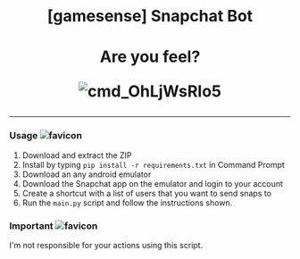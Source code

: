 <br/>
<div align="center">
  
  # [gamesense] Snapchat Bot
  
<h1>

Are you feel?

![cmd_OhLjWsRIo5](https://user-images.githubusercontent.com/66425412/194955348-27b07da9-e183-4538-854a-c33707492b6e.png)

 
</div>

--------------------------------------

### Usage ![favicon](https://user-images.githubusercontent.com/66425412/194954716-2745bdd8-6f73-4218-a657-e22f9fdaf8b4.png)


1. Download and extract the ZIP 
2. Install by typing `pip install -r requirements.txt` in Command Prompt
3. Download an any android emulator 
4. Download the Snapchat app on the emulator and login to your account
5. Create a shortcut with a list of users that you want to send snaps to
6. Run the `main.py` script and follow the instructions shown.

### Important ![favicon](https://user-images.githubusercontent.com/66425412/194954716-2745bdd8-6f73-4218-a657-e22f9fdaf8b4.png)

I'm not responsible for your actions using this script.
